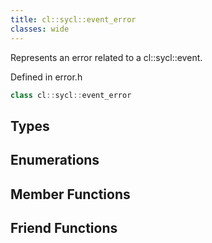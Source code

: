 ```yaml
---
title: cl::sycl::event_error
classes: wide
---
```



Represents an error related to a cl::sycl::event. 

Defined in error.h

```cpp
class cl::sycl::event_error
```

## Types

## Enumerations

## Member Functions


## Friend Functions


